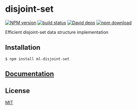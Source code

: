 # disjoint-set

  [![NPM version][npm-image]][npm-url]
  [![build status][travis-image]][travis-url]
  [![David deps][david-image]][david-url]
  [![npm download][download-image]][download-url]
  
Efficient disjoint-set data structure implementation

## Installation

```
$ npm install ml-disjoint-set
```

## [Documentation](https://mljs.github.io/disjoint-set/)

## License

[MIT](./LICENSE)

[npm-image]: https://img.shields.io/npm/v/ml-disjoint-set.svg?style=flat-square
[npm-url]: https://npmjs.org/package/ml-disjoint-set
[travis-image]: https://img.shields.io/travis/mljs/disjoint-set/master.svg?style=flat-square
[travis-url]: https://travis-ci.org/mljs/disjoint-set
[david-image]: https://img.shields.io/david/mljs/disjoint-set.svg?style=flat-square
[david-url]: https://david-dm.org/mljs/disjoint-set
[download-image]: https://img.shields.io/npm/dm/ml-disjoint-set.svg?style=flat-square
[download-url]: https://npmjs.org/package/ml-disjoint-set
